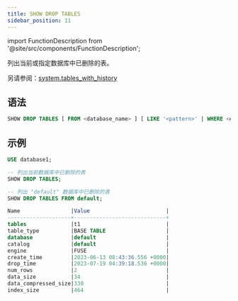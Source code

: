 ```yaml
---
title: SHOW DROP TABLES
sidebar_position: 11
---
```

import FunctionDescription from '@site/src/components/FunctionDescription';

<FunctionDescription description="Introduced or updated: v1.2.203"/>

列出当前或指定数据库中已删除的表。

另请参阅：[system.tables_with_history](../../../00-sql-reference/31-system-tables/system-tables-with-history.md)

## 语法

```sql
SHOW DROP TABLES [ FROM <database_name> ] [ LIKE '<pattern>' | WHERE <expr> ]
```

## 示例

```sql
USE database1;

-- 列出当前数据库中已删除的表
SHOW DROP TABLES;

-- 列出 "default" 数据库中已删除的表
SHOW DROP TABLES FROM default;

Name                |Value                        |
--------------------+-----------------------------+
tables              |t1                           |
table_type          |BASE TABLE                   |
database            |default                      |
catalog             |default                      |
engine              |FUSE                         |
create_time         |2023-06-13 08:43:36.556 +0000|
drop_time           |2023-07-19 04:39:18.536 +0000|
num_rows            |2                            |
data_size           |34                           |
data_compressed_size|330                          |
index_size          |464                          |
```